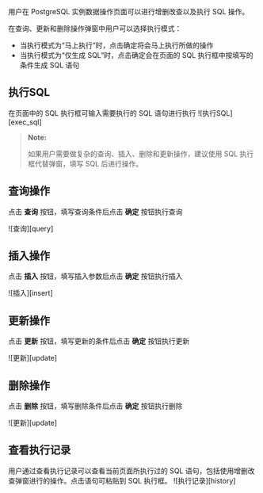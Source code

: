 
用户在 PostgreSQL 实例数据操作页面可以进行增删改查以及执行 SQL 操作。

在查询、更新和删除操作弹窗中用户可以选择执行模式：
- 当执行模式为“马上执行”时，点击确定将会马上执行所做的操作
- 当执行模式为“仅生成 SQL”时，点击确定会在页面的 SQL 执行框中按填写的条件生成 SQL 语句


执行SQL
----

在页面中的 SQL 执行框可输入需要执行的 SQL 语句进行执行
![执行SQL][exec_sql]

> **Note:**
>
> 如果用户需要做复杂的查询、插入、删除和更新操作，建议使用 SQL 执行框代替弹窗，填写 SQL 后进行操作。

查询操作
----

点击 **查询** 按钮，填写查询条件后点击 **确定** 按钮执行查询

![查询][query]

插入操作
----

点击 **插入** 按钮，填写插入参数后点击 **确定** 按钮执行插入


![插入][insert]

更新操作
----

点击 **更新** 按钮，填写更新的条件后点击 **确定** 按钮执行更新


![更新][update]

删除操作
----

点击 **删除** 按钮，填写删除条件后点击 **确定** 按钮执行删除

![更新][update]

查看执行记录
----

用户通过查看执行记录可以查看当前页面所执行过的 SQL 语句，包括使用增删改查弹窗进行的操作。点击语句可粘贴到 SQL 执行框。
![执行记录][history]



[^_^]:
     本文使用的所有引用及链接
[exec_sql]:images/SAC/Operation/Postgresql/exec_sql.png
[query]:images/SAC/Operation/Postgresql/query.png
[insert]:images/SAC/Operation/Postgresql/insert.png
[update]:images/SAC/Operation/Postgresql/update.png
[update]:images/SAC/Operation/Postgresql/update.png
[history]:images/SAC/Operation/Postgresql/history.png